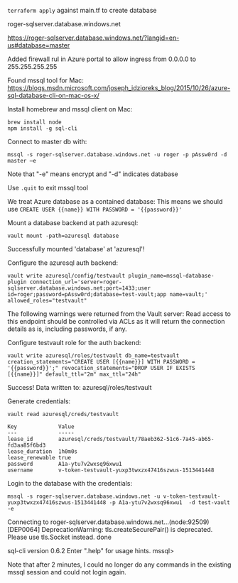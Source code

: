 `terraform apply` against main.tf to create database

roger-sqlserver.database.windows.net

https://roger-sqlserver.database.windows.net/?langid=en-us#database=master

Added firewall rul in Azure portal to allow ingress from 0.0.0.0 to 255.255.255.255

Found mssql tool for Mac:
https://blogs.msdn.microsoft.com/joseph_idzioreks_blog/2015/10/26/azure-sql-database-cli-on-mac-os-x/

Install homebrew and mssql client on Mac:
```
brew install node
npm install -g sql-cli
```

Connect to master db with:
```
mssql -s roger-sqlserver.database.windows.net -u roger -p pAssw0rd -d master –e
```

Note that "-e" means encrypt and "-d" indicates database

Use `.quit` to exit mssql tool


We treat Azure database as a contained database:
This means we should use `CREATE USER {{name}} WITH PASSWORD = '{{password}}'`

Mount a database backend at path azuresql:
```
vault mount -path=azuresql database
```
Successfully mounted 'database' at 'azuresql'!

Configure the azuresql auth backend:
```
vault write azuresql/config/testvault plugin_name=mssql-database-plugin connection_url='server=roger-sqlserver.database.windows.net;port=1433;user id=roger;password=pAssw0rd;database=test-vault;app name=vault;' allowed_roles="testvault"
```
The following warnings were returned from the Vault server:
Read access to this endpoint should be controlled via ACLs as it will return the connection details as is, including passwords, if any.

Configure testvault role for the auth backend:
```
vault write azuresql/roles/testvault db_name=testvault creation_statements="CREATE USER [{{name}}] WITH PASSWORD = '{{password}}';" revocation_statements="DROP USER IF EXISTS [{{name}}]" default_ttl="2m" max_ttl="24h"
```
Success! Data written to: azuresql/roles/testvault

Generate credentials:
```
vault read azuresql/creds/testvault

Key            	Value
---            	-----
lease_id       	azuresql/creds/testvault/78aeb362-51c6-7a45-ab65-fd3aa85f6bd3
lease_duration 	1h0m0s
lease_renewable	true
password       	A1a-ytu7v2wxsq96xwu1
username       	v-token-testvault-yuxp3twxzx47416szwus-1513441448
```

Login to the database with the credentials:
```
mssql -s roger-sqlserver.database.windows.net -u v-token-testvault-yuxp3twxzx47416szwus-1513441448 -p A1a-ytu7v2wxsq96xwu1  -d test-vault -e
```
Connecting to roger-sqlserver.database.windows.net...(node:92509) [DEP0064] DeprecationWarning: tls.createSecurePair() is deprecated. Please use tls.Socket instead.
done

sql-cli version 0.6.2
Enter ".help" for usage hints.
mssql>

Note that after 2 minutes, I could no longer do any commands in the existing mssql session and could not login again.
